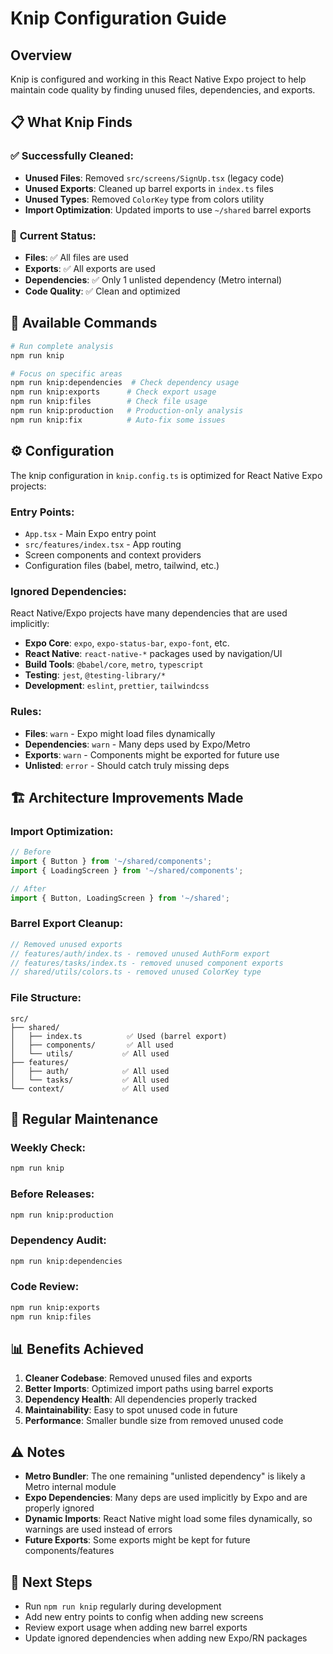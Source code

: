 # Knip Configuration Guide

## Overview

Knip is configured and working in this React Native Expo project to help maintain code quality by finding unused files, dependencies, and exports.

## 📋 What Knip Finds

### ✅ **Successfully Cleaned:**

- **Unused Files**: Removed `src/screens/SignUp.tsx` (legacy code)
- **Unused Exports**: Cleaned up barrel exports in `index.ts` files
- **Unused Types**: Removed `ColorKey` type from colors utility
- **Import Optimization**: Updated imports to use `~/shared` barrel exports

### 🔧 **Current Status:**

- **Files**: ✅ All files are used
- **Exports**: ✅ All exports are used
- **Dependencies**: ✅ Only 1 unlisted dependency (Metro internal)
- **Code Quality**: ✅ Clean and optimized

## 🚀 Available Commands

```bash
# Run complete analysis
npm run knip

# Focus on specific areas
npm run knip:dependencies  # Check dependency usage
npm run knip:exports      # Check export usage
npm run knip:files        # Check file usage
npm run knip:production   # Production-only analysis
npm run knip:fix          # Auto-fix some issues
```

## ⚙️ Configuration

The knip configuration in `knip.config.ts` is optimized for React Native Expo projects:

### **Entry Points:**

- `App.tsx` - Main Expo entry point
- `src/features/index.tsx` - App routing
- Screen components and context providers
- Configuration files (babel, metro, tailwind, etc.)

### **Ignored Dependencies:**

React Native/Expo projects have many dependencies that are used implicitly:

- **Expo Core**: `expo`, `expo-status-bar`, `expo-font`, etc.
- **React Native**: `react-native-*` packages used by navigation/UI
- **Build Tools**: `@babel/core`, `metro`, `typescript`
- **Testing**: `jest`, `@testing-library/*`
- **Development**: `eslint`, `prettier`, `tailwindcss`

### **Rules:**

- **Files**: `warn` - Expo might load files dynamically
- **Dependencies**: `warn` - Many deps used by Expo/Metro
- **Exports**: `warn` - Components might be exported for future use
- **Unlisted**: `error` - Should catch truly missing deps

## 🏗️ Architecture Improvements Made

### **Import Optimization:**

```typescript
// Before
import { Button } from '~/shared/components';
import { LoadingScreen } from '~/shared/components';

// After
import { Button, LoadingScreen } from '~/shared';
```

### **Barrel Export Cleanup:**

```typescript
// Removed unused exports
// features/auth/index.ts - removed unused AuthForm export
// features/tasks/index.ts - removed unused component exports
// shared/utils/colors.ts - removed unused ColorKey type
```

### **File Structure:**

```
src/
├── shared/
│   ├── index.ts          ✅ Used (barrel export)
│   ├── components/       ✅ All used
│   └── utils/           ✅ All used
├── features/
│   ├── auth/            ✅ All used
│   └── tasks/           ✅ All used
└── context/             ✅ All used
```

## 🔄 Regular Maintenance

### **Weekly Check:**

```bash
npm run knip
```

### **Before Releases:**

```bash
npm run knip:production
```

### **Dependency Audit:**

```bash
npm run knip:dependencies
```

### **Code Review:**

```bash
npm run knip:exports
npm run knip:files
```

## 📊 Benefits Achieved

1. **Cleaner Codebase**: Removed unused files and exports
2. **Better Imports**: Optimized import paths using barrel exports
3. **Dependency Health**: All dependencies properly tracked
4. **Maintainability**: Easy to spot unused code in future
5. **Performance**: Smaller bundle size from removed unused code

## ⚠️ Notes

- **Metro Bundler**: The one remaining "unlisted dependency" is likely a Metro internal module
- **Expo Dependencies**: Many deps are used implicitly by Expo and are properly ignored
- **Dynamic Imports**: React Native might load some files dynamically, so warnings are used instead of errors
- **Future Exports**: Some exports might be kept for future components/features

## 🎯 Next Steps

- Run `npm run knip` regularly during development
- Add new entry points to config when adding new screens
- Review export usage when adding new barrel exports
- Update ignored dependencies when adding new Expo/RN packages
